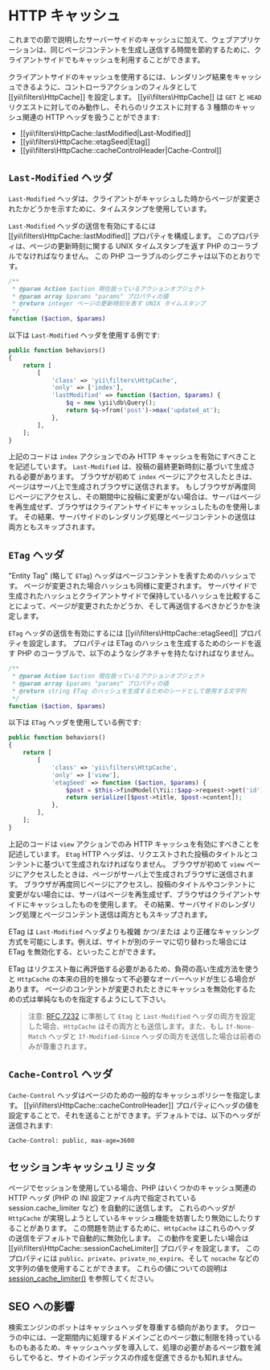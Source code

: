HTTP キャッシュ
============

これまでの節で説明したサーバーサイドのキャッシュに加えて、ウェブアプリケーションは、同じページコンテントを生成し送信する時間を節約するために、クライアントサイドでもキャッシュを利用することができます。

クライアントサイドのキャッシュを使用するには、レンダリング結果をキャッシュできるように、コントローラアクションのフィルタとして [[yii\filters\HttpCache]] を設定します。
[[yii\filters\HttpCache]] は `GET` と `HEAD` リクエストに対してのみ動作し、それらのリクエストに対する 3 種類のキャッシュ関連の HTTP ヘッダを扱うことができます:

* [[yii\filters\HttpCache::lastModified|Last-Modified]]
* [[yii\filters\HttpCache::etagSeed|Etag]]
* [[yii\filters\HttpCache::cacheControlHeader|Cache-Control]]


## `Last-Modified` ヘッダ <span id="last-modified"></span>

`Last-Modified` ヘッダは、クライアントがキャッシュした時からページが変更されたかどうかを示すために、タイムスタンプを使用しています。

`Last-Modified` ヘッダの送信を有効にするには [[yii\filters\HttpCache::lastModified]] プロパティを構成します。
このプロパティは、ページの更新時刻に関する UNIX タイムスタンプを返す PHP のコーラブルでなければなりません。
この PHP コーラブルのシグニチャは以下のとおりです。

```php
/**
 * @param Action $action 現在扱っているアクションオブジェクト
 * @param array $params "params" プロパティの値
 * @return integer ページの更新時刻を表す UNIX タイムスタンプ
 */
function ($action, $params)
```

以下は `Last-Modified` ヘッダを使用する例です:

```php
public function behaviors()
{
    return [
        [
            'class' => 'yii\filters\HttpCache',
            'only' => ['index'],
            'lastModified' => function ($action, $params) {
                $q = new \yii\db\Query();
                return $q->from('post')->max('updated_at');
            },
        ],
    ];
}
```

上記のコードは `index` アクションでのみ HTTP キャッシュを有効にすべきことを記述しています。
`Last-Modified` は、投稿の最終更新時刻に基づいて生成される必要があります。
ブラウザが初めて `index` ページにアクセスしたときは、ページはサーバ上で生成されブラウザに送信されます。
もしブラウザが再度同じページにアクセスし、その期間中に投稿に変更がない場合は、サーバはページを再生成せず、ブラウザはクライアントサイドにキャッシュしたものを使用します。
その結果、サーバサイドのレンダリング処理とページコンテントの送信は両方ともスキップされます。


## `ETag` ヘッダ <span id="etag"></span>

"Entity Tag" (略して `ETag`) ヘッダはページコンテントを表すためのハッシュです。
ページが変更された場合ハッシュも同様に変更されます。
サーバサイドで生成されたハッシュとクライアントサイドで保持しているハッシュを比較することによって、ページが変更されたかどうか、そして再送信するべきかどうかを決定します。

`ETag` ヘッダの送信を有効にするには [[yii\filters\HttpCache::etagSeed]] プロパティを設定します。
プロパティは ETag のハッシュを生成するためのシードを返す PHP のコーラブルで、以下のようなシグネチャを持たなければなりません。

```php
/**
 * @param Action $action 現在扱っているアクションオブジェクト
 * @param array $params "params" プロパティの値
 * @return string ETag のハッシュを生成するためのシードとして使用する文字列
 */
function ($action, $params)
```

以下は `ETag` ヘッダを使用している例です:

```php
public function behaviors()
{
    return [
        [
            'class' => 'yii\filters\HttpCache',
            'only' => ['view'],
            'etagSeed' => function ($action, $params) {
                $post = $this->findModel(\Yii::$app->request->get('id'));
                return serialize([$post->title, $post->content]);
            },
        ],
    ];
}
```

上記のコードは `view` アクションでのみ HTTP キャッシュを有効にすべきことを記述しています。
`Etag` HTTP ヘッダは、リクエストされた投稿のタイトルとコンテントに基づいて生成されなければなりません。
ブラウザが初めて `view` ページにアクセスしたときは、ページがサーバ上で生成されブラウザに送信されます。
ブラウザが再度同じページにアクセスし、投稿のタイトルやコンテントに変更がない場合には、サーバはページを再生成せず、ブラウザはクライアントサイドにキャッシュしたものを使用します。
その結果、サーバサイドのレンダリング処理とページコンテント送信は両方ともスキップされます。

ETag は `Last-Modified` ヘッダよりも複雑 かつ/または より正確なキャッシング方式を可能にします。例えば、サイトが別のテーマに切り替わった場合には ETag を無効化する、といったことができます。

ETag はリクエスト毎に再評価する必要があるため、負荷の高い生成方法を使うと `HttpCache` の本来の目的を損なって不必要なオーバーヘッドが生じる場合があります。
ページのコンテントが変更されたときにキャッシュを無効化するための式は単純なものを指定するようにして下さい。

> 注意: [RFC 7232](http://tools.ietf.org/html/rfc7232#section-2.4) に準拠して `Etag` と `Last-Modified` ヘッダの両方を設定した場合、`HttpCache` はその両方とも送信します。また、もし `If-None-Match` ヘッダと `If-Modified-Since` ヘッダの両方を送信した場合は前者のみが尊重されます。

## `Cache-Control` ヘッダ <span id="cache-control"></span>

`Cache-Control` ヘッダはページのための一般的なキャッシュポリシーを指定します。
[[yii\filters\HttpCache::cacheControlHeader]] プロパティにヘッダの値を設定することで、それを送ることができます。デフォルトでは、以下のヘッダが送信されます:

```
Cache-Control: public, max-age=3600
```

## セッションキャッシュリミッタ<span id="session-cache-limiter"></span>

ページでセッションを使用している場合、PHP はいくつかのキャッシュ関連の HTTP ヘッダ (PHP の INI 設定ファイル内で指定されている session.cache_limiter など) を自動的に送信します。
これらのヘッダが `HttpCache` が実現しようとしているキャッシュ機能を妨害したり無効にしたりすることがあります。
この問題を防止するために、`HttpCache` はこれらのヘッダの送信をデフォルトで自動的に無効化します。
この動作を変更したい場合は [[yii\filters\HttpCache::sessionCacheLimiter]] プロパティを設定します。
このプロパティには `public`、`private`、`private_no_expire`、そして `nocache` などの文字列の値を使用することができます。
これらの値についての説明は [session_cache_limiter()](http://www.php.net/manual/ja/function.session-cache-limiter.php) を参照してください。


## SEO への影響 <span id="seo-implications"></span>

検索エンジンのボットはキャッシュヘッダを尊重する傾向があります。
クローラの中には、一定期間内に処理するドメインごとのページ数に制限を持っているものもあるため、キャッシュヘッダを導入して、処理の必要があるページ数を減らしてやると、サイトのインデックスの作成を促進できるかも知れません。
